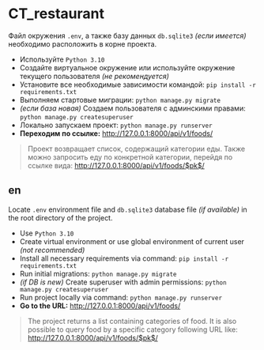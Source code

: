 # CT_restaurant

Файл окружения `.env`, а также базу данных `db.sqlite3` *(если имеется)* необходимо расположить в корне проекта.

- Используйте `Python 3.10`
- Создайте виртуальное окружение или используйте окружение текущего пользователя *(не рекомендуется)*
- Установите все необходимые зависимости командой:
`pip install -r requirements.txt`
- Выполняем стартовые миграции:
`python manage.py migrate`
- *(если база новая)* Создаем пользователя с админскими правами:
`python manage.py createsuperuser`
- Локально запускаем проект:
`python manage.py runserver`
- **Переходим по ссылке:**
http://127.0.0.1:8000/api/v1/foods/

> Проект возвращает список, содержащий категории еды. Также можно запросить еду по конкретной категории, 
> перейдя по ссылке вида: http://127.0.0.1:8000/api/v1/foods/$pk$/

## en
Locate `.env` environment file and `db.sqlite3` database file *(if available)* in the root directory of the project.

- Use `Python 3.10`
- Create virtual environment or use global environment of current user *(not recommended)*
- Install all necessary requirements via command:
`pip install -r requirements.txt`
- Run initial migrations:
`python manage.py migrate`
- *(if DB is new)* Create superuser with admin permissions:
`python manage.py createsuperuser`
- Run project locally via command:
`python manage.py runserver`
- **Go to the URL:**
http://127.0.0.1:8000/api/v1/foods/

> The project returns a list containing categories of food. It is also possible to query food by 
> a specific category following URL like: http://127.0.0.1:8000/api/v1/foods/$pk$/
